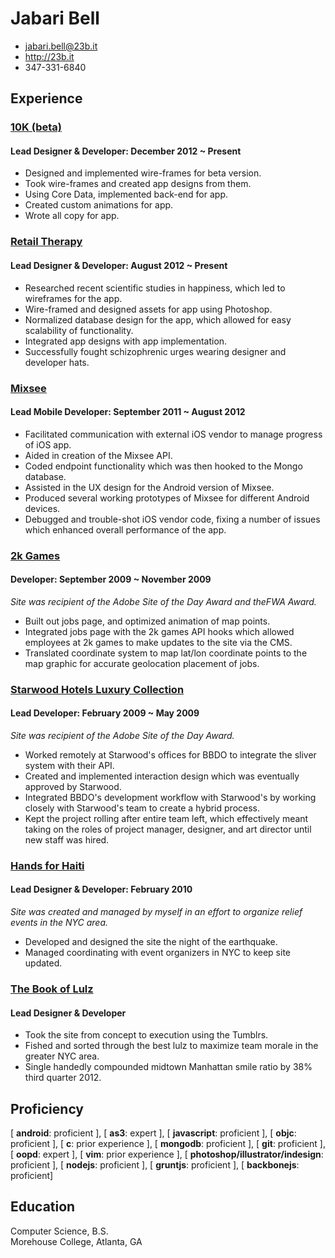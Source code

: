 # Jabari Bell 

 * <jabari.bell@23b.it>
 * <http://23b.it>
 * 347-331-6840 

## Experience

### [10K (beta)](https://itunes.apple.com/us/app/10k/id600767166?ls=1&mt=8) 

#### Lead Designer & Developer: December 2012 ~ Present 

* Designed and implemented wire-frames for beta version.
* Took wire-frames and created app designs from them.
* Using Core Data, implemented back-end for app.
* Created custom animations for app.
* Wrote all copy for app.

### [Retail Therapy](https://vimeo.com/50476025) 

#### Lead Designer & Developer: August 2012 ~ Present 

* Researched recent scientific studies in happiness, which led to wireframes for the app.
* Wire-framed and designed assets for app using Photoshop.    
* Normalized database design for the app, which allowed for easy scalability of functionality.
* Integrated app designs with app implementation.  
* Successfully fought schizophrenic urges wearing designer and developer hats.

### [Mixsee](http://mixsee.com) 

#### Lead Mobile Developer: September 2011 ~ August 2012

* Facilitated communication with external iOS vendor to manage progress of iOS app. 
* Aided in creation of the Mixsee API. 
* Coded endpoint functionality which was then hooked to the Mongo database. 
* Assisted in the UX design for the Android version of Mixsee. 
* Produced several working prototypes of Mixsee for different Android devices. 
* Debugged and trouble-shot iOS vendor code, fixing a number of issues which enhanced overall performance of the app. 

### [2k Games](http://www.2kgames.com/) 

#### Developer: September 2009 ~ November 2009 

*Site was recipient of the Adobe Site of the Day Award and theFWA Award.*

* Built out jobs page, and optimized animation of map points.   
* Integrated jobs page with the 2k games API hooks which allowed employees at 2k games to make updates to the site via the CMS.
* Translated coordinate system to map lat/lon coordinate points to the map graphic for accurate geolocation placement of jobs. 

### [Starwood Hotels Luxury Collection](http://www.starwoodhotels.com/luxury/search/explore_collection.html) 

#### Lead Developer: February 2009 ~ May 2009  

*Site was recipient of the Adobe Site of the Day Award.*

* Worked remotely at Starwood's offices for BBDO to integrate the sliver system with their API.
* Created and implemented interaction design which was eventually approved by Starwood.
* Integrated BBDO's development workflow with Starwood's by working closely with Starwood's team to create a hybrid process.  
* Kept the project rolling after entire team left, which effectively meant taking on the roles of project manager, designer, and art director until new staff was hired.

### [Hands for Haiti](http://dev.pxlflu.net/haiti) 

#### Lead Designer & Developer: February 2010 

*Site was created and managed by myself in an effort to organize relief events in the NYC area.*

* Developed and designed the site the night of the earthquake.
* Managed coordinating with event organizers in NYC to keep site updated.

### [The Book of Lulz](http://thebookoflulz.org) 

#### Lead Designer & Developer  

* Took the site from concept to execution using the Tumblrs.
* Fished and sorted through the best lulz to maximize team morale in the greater NYC area.
* Single handedly compounded midtown Manhattan smile ratio by 38% third quarter 2012.

## Proficiency
[ **android**: proficient ], [ **as3**: expert ], [ **javascript**: proficient ], [ **objc**: proficient ], [ **c**: prior experience ], [ **mongodb**: proficient ], [ **git**: proficient ], [ **oopd**: expert ], [ **vim**: prior experience ], [ **photoshop/illustrator/indesign**: proficient ], [ **nodejs**: proficient ], [ **gruntjs**: proficient ], [ **backbonejs**: proficient]

## Education

Computer Science, B.S.  
Morehouse College, Atlanta, GA
